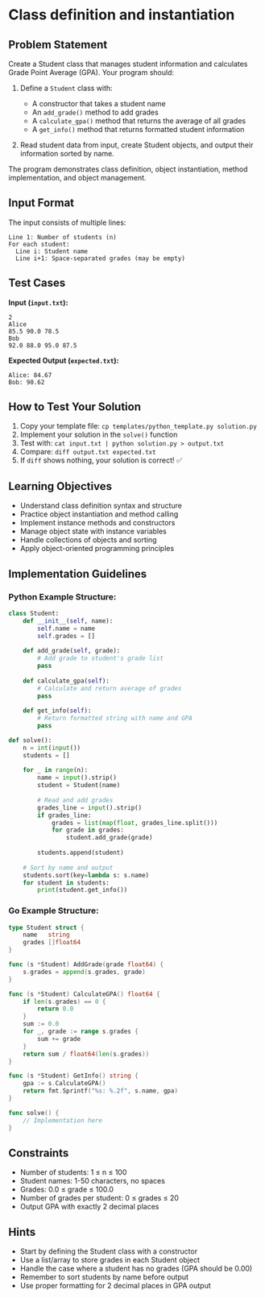 # Class definition and instantiation

## Problem Statement

Create a Student class that manages student information and calculates Grade Point Average (GPA). Your program should:

1. Define a `Student` class with:
   - A constructor that takes a student name
   - An `add_grade()` method to add grades
   - A `calculate_gpa()` method that returns the average of all grades
   - A `get_info()` method that returns formatted student information

2. Read student data from input, create Student objects, and output their information sorted by name.

The program demonstrates class definition, object instantiation, method implementation, and object management.

## Input Format

The input consists of multiple lines:
```
Line 1: Number of students (n)
For each student:
  Line i: Student name
  Line i+1: Space-separated grades (may be empty)
```

## Test Cases
**Input (`input.txt`):**
```
2
Alice
85.5 90.0 78.5
Bob
92.0 88.0 95.0 87.5
```

**Expected Output (`expected.txt`):**
```
Alice: 84.67
Bob: 90.62
```

## How to Test Your Solution
1. Copy your template file: `cp templates/python_template.py solution.py`
2. Implement your solution in the `solve()` function
3. Test with: `cat input.txt | python solution.py > output.txt`
4. Compare: `diff output.txt expected.txt`
5. If `diff` shows nothing, your solution is correct! ✅

## Learning Objectives
- Understand class definition syntax and structure
- Practice object instantiation and method calling
- Implement instance methods and constructors
- Manage object state with instance variables
- Handle collections of objects and sorting
- Apply object-oriented programming principles

## Implementation Guidelines
### Python Example Structure:
```python
class Student:
    def __init__(self, name):
        self.name = name
        self.grades = []
    
    def add_grade(self, grade):
        # Add grade to student's grade list
        pass
    
    def calculate_gpa(self):
        # Calculate and return average of grades
        pass
    
    def get_info(self):
        # Return formatted string with name and GPA
        pass

def solve():
    n = int(input())
    students = []
    
    for _ in range(n):
        name = input().strip()
        student = Student(name)
        
        # Read and add grades
        grades_line = input().strip()
        if grades_line:
            grades = list(map(float, grades_line.split()))
            for grade in grades:
                student.add_grade(grade)
        
        students.append(student)
    
    # Sort by name and output
    students.sort(key=lambda s: s.name)
    for student in students:
        print(student.get_info())
```

### Go Example Structure:
```go
type Student struct {
    name   string
    grades []float64
}

func (s *Student) AddGrade(grade float64) {
    s.grades = append(s.grades, grade)
}

func (s *Student) CalculateGPA() float64 {
    if len(s.grades) == 0 {
        return 0.0
    }
    sum := 0.0
    for _, grade := range s.grades {
        sum += grade
    }
    return sum / float64(len(s.grades))
}

func (s *Student) GetInfo() string {
    gpa := s.CalculateGPA()
    return fmt.Sprintf("%s: %.2f", s.name, gpa)
}

func solve() {
    // Implementation here
}
```

## Constraints
- Number of students: 1 ≤ n ≤ 100
- Student names: 1-50 characters, no spaces
- Grades: 0.0 ≤ grade ≤ 100.0
- Number of grades per student: 0 ≤ grades ≤ 20
- Output GPA with exactly 2 decimal places

## Hints
- Start by defining the Student class with a constructor
- Use a list/array to store grades in each Student object
- Handle the case where a student has no grades (GPA should be 0.00)
- Remember to sort students by name before output
- Use proper formatting for 2 decimal places in GPA output
